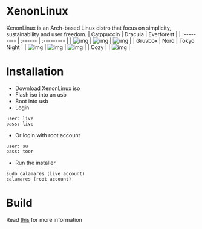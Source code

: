 # XenonLinux
XenonLinux is an Arch-based Linux distro that focus on simplicity, sustainability and user freedom.
| Catppuccin | Dracula | Everforest |
| :--------- | :------ | :--------- |
| ![img](https://i.imgur.com/fhWPCbv.png) | ![img](https://i.imgur.com/dyUdecT.png) | ![img](https://i.imgur.com/1EULM9G.png) |
| Gruvbox | Nord | Tokyo Night |
| ![img](https://i.imgur.com/Qmlu2Ho.png) | ![img](https://i.imgur.com/qikOIUq.png) | ![img](https://i.imgur.com/Cl3UgQD.png) |
| Cozy |
| ![img](https://i.imgur.com/CEKqi18.png) |

# Installation
- Download XenonLinux iso
- Flash iso into an usb
- Boot into usb
- Login
```
user: live
pass: live
```
- Or login with root account
```
user: su
pass: toor
```
- Run the installer
```
sudo calamares (live account)
calamares (root account)
```

# Build
Read [this](https://github.com/penguinArchLinux/penguinArch/blob/main/BUILDING.md) for more information
